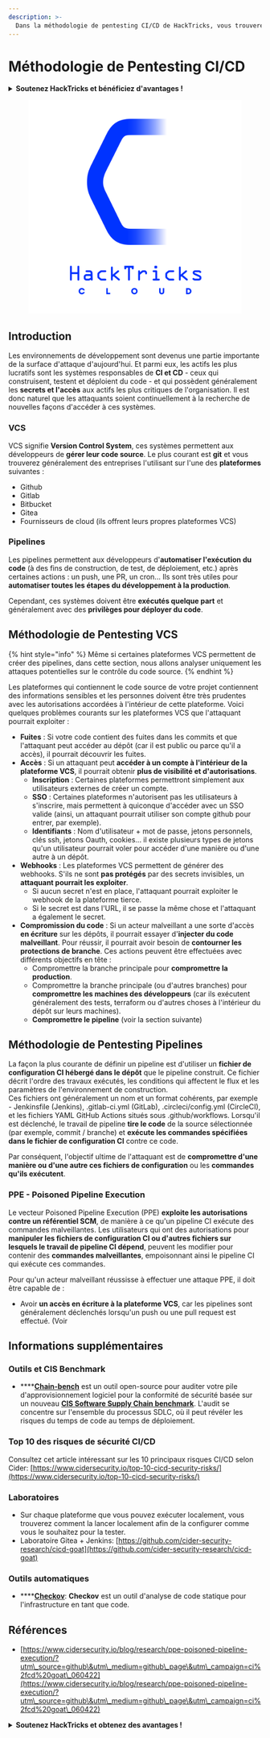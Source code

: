 ```yaml
---
description: >-
  Dans la méthodologie de pentesting CI/CD de HackTricks, vous trouverez comment tester la sécurité de l'infrastructure liée aux activités CI/CD.
---
```


# Méthodologie de Pentesting CI/CD

<details>

<summary><strong>Soutenez HackTricks et bénéficiez d'avantages !</strong></summary>

* Si vous souhaitez voir votre **entreprise annoncée dans HackTricks** ou si vous souhaitez accéder à la **dernière version de PEASS ou télécharger HackTricks en PDF**, consultez les [**PLANS D'ABONNEMENT**](https://github.com/sponsors/carlospolop)!
* Obtenez le [**swag officiel PEASS & HackTricks**](https://peass.creator-spring.com)
* Découvrez [**The PEASS Family**](https://opensea.io/collection/the-peass-family), notre collection d'[**NFTs**](https://opensea.io/collection/the-peass-family) exclusifs
* **Rejoignez** 💬 [**le groupe Discord**](https://discord.gg/hRep4RUj7f) ou le [**groupe Telegram**](https://t.me/peass) ou **suivez** moi sur **Twitter** 🐦 [**@carlospolopm**](https://twitter.com/carlospolopm).
* **Partagez vos astuces de piratage en soumettant des PR aux** [**HackTricks**](https://github.com/carlospolop/hacktricks) et [**HackTricks Cloud**](https://github.com/carlospolop/hacktricks-cloud) **dépôts Github**.

</details>

<figure><img src="../.gitbook/assets/CLOUD-logo-letters.svg" alt=""><figcaption></figcaption></figure>

## Introduction

Les environnements de développement sont devenus une partie importante de la surface d'attaque d'aujourd'hui. Et parmi eux, les actifs les plus lucratifs sont les systèmes responsables de **CI et CD** - ceux qui construisent, testent et déploient du code - et qui possèdent généralement les **secrets et l'accès** aux actifs les plus critiques de l'organisation. Il est donc naturel que les attaquants soient continuellement à la recherche de nouvelles façons d'accéder à ces systèmes.

### VCS

VCS signifie **Version Control System**, ces systèmes permettent aux développeurs de **gérer leur code source**. Le plus courant est **git** et vous trouverez généralement des entreprises l'utilisant sur l'une des **plateformes** suivantes :

* Github
* Gitlab
* Bitbucket
* Gitea
* Fournisseurs de cloud (ils offrent leurs propres plateformes VCS)

### Pipelines

Les pipelines permettent aux développeurs d'**automatiser l'exécution du code** (à des fins de construction, de test, de déploiement, etc.) après certaines actions : un push, une PR, un cron... Ils sont très utiles pour **automatiser toutes les étapes du développement à la production**.

Cependant, ces systèmes doivent être **exécutés quelque part** et généralement avec des **privilèges pour déployer du code**.

## Méthodologie de Pentesting VCS

{% hint style="info" %}
Même si certaines plateformes VCS permettent de créer des pipelines, dans cette section, nous allons analyser uniquement les attaques potentielles sur le contrôle du code source.
{% endhint %}

Les plateformes qui contiennent le code source de votre projet contiennent des informations sensibles et les personnes doivent être très prudentes avec les autorisations accordées à l'intérieur de cette plateforme. Voici quelques problèmes courants sur les plateformes VCS que l'attaquant pourrait exploiter :

* **Fuites** : Si votre code contient des fuites dans les commits et que l'attaquant peut accéder au dépôt (car il est public ou parce qu'il a accès), il pourrait découvrir les fuites.
* **Accès** : Si un attaquant peut **accéder à un compte à l'intérieur de la plateforme VCS**, il pourrait obtenir **plus de visibilité et d'autorisations**.
  * **Inscription** : Certaines plateformes permettront simplement aux utilisateurs externes de créer un compte.
  * **SSO** : Certaines plateformes n'autorisent pas les utilisateurs à s'inscrire, mais permettent à quiconque d'accéder avec un SSO valide (ainsi, un attaquant pourrait utiliser son compte github pour entrer, par exemple).
  * **Identifiants** : Nom d'utilisateur + mot de passe, jetons personnels, clés ssh, jetons Oauth, cookies... il existe plusieurs types de jetons qu'un utilisateur pourrait voler pour accéder d'une manière ou d'une autre à un dépôt.
* **Webhooks** : Les plateformes VCS permettent de générer des webhooks. S'ils ne sont **pas protégés** par des secrets invisibles, un **attaquant pourrait les exploiter**.
  * Si aucun secret n'est en place, l'attaquant pourrait exploiter le webhook de la plateforme tierce.
  * Si le secret est dans l'URL, il se passe la même chose et l'attaquant a également le secret.
* **Compromission du code** : Si un acteur malveillant a une sorte d'accès **en écriture** sur les dépôts, il pourrait essayer d'**injecter du code malveillant**. Pour réussir, il pourrait avoir besoin de **contourner les protections de branche**. Ces actions peuvent être effectuées avec différents objectifs en tête :
  * Compromettre la branche principale pour **compromettre la production**.
  * Compromettre la branche principale (ou d'autres branches) pour **compromettre les machines des développeurs** (car ils exécutent généralement des tests, terraform ou d'autres choses à l'intérieur du dépôt sur leurs machines).
  * **Compromettre le pipeline** (voir la section suivante)

## Méthodologie de Pentesting Pipelines

La façon la plus courante de définir un pipeline est d'utiliser un **fichier de configuration CI hébergé dans le dépôt** que le pipeline construit. Ce fichier décrit l'ordre des travaux exécutés, les conditions qui affectent le flux et les paramètres de l'environnement de construction.\
Ces fichiers ont généralement un nom et un format cohérents, par exemple - Jenkinsfile (Jenkins), .gitlab-ci.yml (GitLab), .circleci/config.yml (CircleCI), et les fichiers YAML GitHub Actions situés sous .github/workflows. Lorsqu'il est déclenché, le travail de pipeline **tire le code** de la source sélectionnée (par exemple, commit / branche) et **exécute les commandes spécifiées dans le fichier de configuration CI** contre ce code.

Par conséquent, l'objectif ultime de l'attaquant est de **compromettre d'une manière ou d'une autre ces fichiers de configuration** ou les **commandes qu'ils exécutent**.

### PPE - Poisoned Pipeline Execution

Le vecteur Poisoned Pipeline Execution (PPE) **exploite les autorisations contre un référentiel SCM**, de manière à ce qu'un pipeline CI exécute des commandes malveillantes. Les utilisateurs qui ont des autorisations pour **manipuler les fichiers de configuration CI ou d'autres fichiers sur lesquels le travail de pipeline CI dépend**, peuvent les modifier pour contenir des **commandes malveillantes**, empoisonnant ainsi le pipeline CI qui exécute ces commandes.

Pour qu'un acteur malveillant réussisse à effectuer une attaque PPE, il doit être capable de :

* Avoir **un accès en écriture à la plateforme VCS**, car les pipelines sont généralement déclenchés lorsqu'un push ou une pull request est effectué. (Voir
## Informations supplémentaires

### Outils et CIS Benchmark

* \*\*\*\*[**Chain-bench**](https://github.com/aquasecurity/chain-bench) est un outil open-source pour auditer votre pile d'approvisionnement logiciel pour la conformité de sécurité basée sur un nouveau [**CIS Software Supply Chain benchmark**](https://github.com/aquasecurity/chain-bench/blob/main/docs/CIS-Software-Supply-Chain-Security-Guide-v1.0.pdf). L'audit se concentre sur l'ensemble du processus SDLC, où il peut révéler les risques du temps de code au temps de déploiement.

### Top 10 des risques de sécurité CI/CD

Consultez cet article intéressant sur les 10 principaux risques CI/CD selon Cider: [https://www.cidersecurity.io/top-10-cicd-security-risks/](https://www.cidersecurity.io/top-10-cicd-security-risks/)

### Laboratoires

* Sur chaque plateforme que vous pouvez exécuter localement, vous trouverez comment la lancer localement afin de la configurer comme vous le souhaitez pour la tester.
* Laboratoire Gitea + Jenkins: [https://github.com/cider-security-research/cicd-goat](https://github.com/cider-security-research/cicd-goat)

### Outils automatiques

* \*\*\*\*[**Checkov**](https://github.com/bridgecrewio/checkov): **Checkov** est un outil d'analyse de code statique pour l'infrastructure en tant que code.

## Références

* [https://www.cidersecurity.io/blog/research/ppe-poisoned-pipeline-execution/?utm\_source=github\&utm\_medium=github\_page\&utm\_campaign=ci%2fcd%20goat\_060422](https://www.cidersecurity.io/blog/research/ppe-poisoned-pipeline-execution/?utm\_source=github\&utm\_medium=github\_page\&utm\_campaign=ci%2fcd%20goat\_060422)

<details>

<summary><strong>Soutenez HackTricks et obtenez des avantages !</strong></summary>

* Si vous souhaitez voir votre **entreprise annoncée dans HackTricks** ou si vous souhaitez accéder à la **dernière version de PEASS ou télécharger HackTricks en PDF**, consultez les [**PLANS D'ABONNEMENT**](https://github.com/sponsors/carlospolop)!
* Obtenez le [**swag officiel PEASS & HackTricks**](https://peass.creator-spring.com)
* Découvrez [**The PEASS Family**](https://opensea.io/collection/the-peass-family), notre collection d'[**NFTs**](https://opensea.io/collection/the-peass-family) exclusifs.
* **Rejoignez** 💬 [**le groupe Discord**](https://discord.gg/hRep4RUj7f) ou le [**groupe Telegram**](https://t.me/peass) ou **suivez** moi sur **Twitter** 🐦 [**@carlospolopm**](https://twitter.com/carlospolopm).
* **Partagez vos astuces de piratage en soumettant des PR aux** [**HackTricks**](https://github.com/carlospolop/hacktricks) et [**HackTricks Cloud**](https://github.com/carlospolop/hacktricks-cloud) **dépôts github.**

</details>